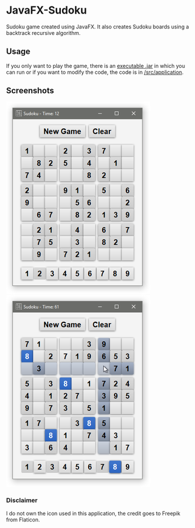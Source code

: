 # JavaFX-Sudoku
Sudoku game created using JavaFX. It also creates Sudoku boards using a backtrack recursive algorithm.

## Usage
If you only want to play the game, there is an [executable .jar](Sudoku.jar) in which you can run or if you want to modify the code, the code is in [/src/application](/src/application).

## Screenshots

![Board](https://raw.githubusercontent.com/BenJeau/JavaFX-Sudoku/master/screenshots/Board.PNG)
![Play](https://raw.githubusercontent.com/BenJeau/JavaFX-Sudoku/master/screenshots/Play.png)

### Disclaimer
I do not own the icon used in this application, the credit goes to Freepik from Flaticon.
